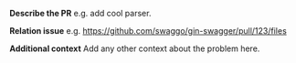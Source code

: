 **Describe the PR**
e.g. add cool parser.

**Relation issue**
e.g. https://github.com/swaggo/gin-swagger/pull/123/files

**Additional context**
Add any other context about the problem here.
